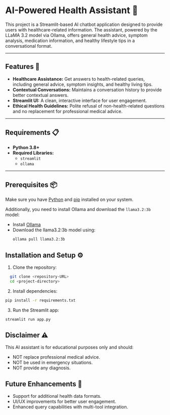# AI-Powered Health Assistant 🏥  

This project is a Streamlit-based AI chatbot application designed to provide users with healthcare-related information. The assistant, powered by the LLaMA 3.2 model via Ollama, offers general health advice, symptom analysis, medication information, and healthy lifestyle tips in a conversational format.

---

## Features 🌟  
- **Healthcare Assistance:** Get answers to health-related queries, including general advice, symptom insights, and healthy living tips.
- **Contextual Conversations:** Maintains a conversation history to provide better contextual answers.
- **Streamlit UI:** A clean, interactive interface for user engagement.
- **Ethical Health Guidelines:** Polite refusal of non-health-related questions and no replacement for professional medical advice.

---

## Requirements 📋  
- **Python 3.8+**  
- **Required Libraries:**  
  - `streamlit`  
  - `ollama`  

---

## Prerequisites 📦  
Make sure you have [Python](https://www.python.org/downloads/) and [pip](https://pip.pypa.io/en/stable/installation/) installed on your system.  

Additionally, you need to install Ollama and download the `llama3.2:3b` model:  
- Install [Ollama](https://ollama.com/)  
- Download the llama3.2:3b model using:
  ```bash
  ollama pull llama3.2:3b

## Installation and Setup ⚙️
1. Clone the repository:
```bash
  git clone <repository-URL>
  cd <project-directory>
```
2. Install dependencies:
```bash
pip install -r requirements.txt
```
3. Run the Streamlit app:
```bash
streamlit run app.py
```
## Disclaimer ⚠️
This AI assistant is for educational purposes only and should:

- NOT replace professional medical advice.
- NOT be used in emergency situations.
- NOT provide any diagnosis.

## Future Enhancements 🚀
- Support for additional health data formats.
- UI/UX improvements for better user engagement.
- Enhanced query capabilities with multi-tool integration.

